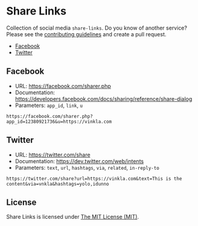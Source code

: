 # Share Links

Collection of social media `share-links`. Do you know of another service? Please see the [contributing guidelines](CONTRIBUTING.md) and create a pull request.

- [Facebook](#facebook)
- [Twitter](#twitter)

## Facebook
- URL: https://facebook.com/sharer.php
- Documentation: https://developers.facebook.com/docs/sharing/reference/share-dialog
- Parameters: `app_id`, `link`, `u`

```text
https://facebook.com/sharer.php?app_id=12380921736&u=https://vinkla.com
```

## Twitter

- URL: https://twitter.com/share
- Documentation: https://dev.twitter.com/web/intents
- Parameters: `text`, `url`, `hashtags`, `via`, `related`, `in-reply-to`

```text
https://twitter.com/share?url=https://vinkla.com&text=This is the content&via=vnkla&hashtags=yolo,idunno
```

## License

Share Links is licensed under [The MIT License (MIT)](LICENSE).

